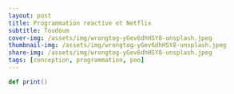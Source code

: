 ```yaml
---
layout: post
title: Programmation reactive et Netflix
subtitle: Toudoum
cover-img: /assets/img/wrongtog-yGev6dhHSY8-unsplash.jpeg
thumbnail-img: /assets/img/wrongtog-yGev6dhHSY8-unsplash.jpeg
share-img: /assets/img/wrongtog-yGev6dhHSY8-unsplash.jpeg
tags: [conception, programmation, poo]
---
```


```scala
def print()
```
